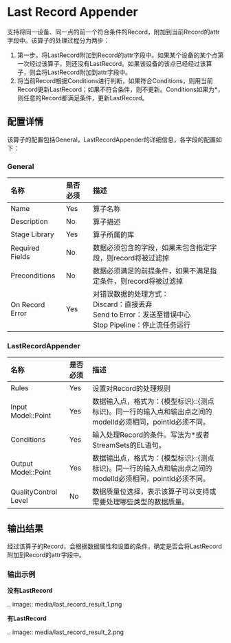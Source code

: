 # Last Record Appender

支持将同一设备、同一点的前一个符合条件的Record，附加到当前Record的attr字段中。该算子的处理过程分为两步：

1. 第一步，将LastRecord附加到Record的attr字段中。如果某个设备的某个点第一次经过该算子，则还没有LastRecord。如果该设备的该点已经经过该算子，则会将LastRecord附加到attr字段中。
2. 将当前Record根据Conditions进行判断，如果符合Conditions，则用当前Record更新LastRecord；如果不符合条件，则不更新。Conditions如果为*，则任意的Record都满足条件，更新LastRecord。



## 配置详情

该算子的配置包括General，LastRecordAppender的详细信息，各字段的配置如下：

### General

| 名称            | 是否必须 | 描述                                                         |
| :-------------- | :------- | :----------------------------------------------------------- |
| Name            | Yes      | 算子名称                                                     |
| Description     | No       | 算子描述                                                     |
| Stage Library   | Yes      | 算子所属的库                                                 |
| Required Fields | No       | 数据必须包含的字段，如果未包含指定字段，则record将被过滤掉   |
| Preconditions   | No       | 数据必须满足的前提条件，如果不满足指定条件，则record将被过滤掉 |
| On Record Error | Yes      | 对错误数据的处理方式：<br/>Discard：直接丢弃 <br/>Send to Error：发送至错误中心 <br/>Stop Pipeline：停止流任务运行 |

### LastRecordAppender

| 名称                 | 是否必须 | 描述                                                         |
| :------------------- | :------- | :----------------------------------------------------------- |
| Rules                | Yes      | 设置对Record的处理规则                                       |
| Input Model::Point   | Yes      | 数据输入点，格式为：{模型标识}::{测点标识}。同一行的输入点和输出点之间的modelId必须相同，pointId必须不同。 |
| Conditions           | Yes      | 输入处理Record的条件。写法为*或者StreamSets的EL语句。        |
| Output Model::Point  | Yes      | 数据输出点，格式为：{模型标识}::{测点标识}。同一行的输入点和输出点之间的modelId必须相同，pointId必须不同。 |
| QualityControl Level | No       | 数据质量位选择，表示该算子可以支持或需要处理哪些类型的数据质量。 |



## 输出结果

经过该算子的Record，会根据数据属性和设置的条件，确定是否会将LastRecord附加到Record的attr字段中。

### 输出示例

**没有LastRecord**

.. image:: media/last_record_result_1.png

**有LastRecord**

.. image:: media/last_record_result_2.png